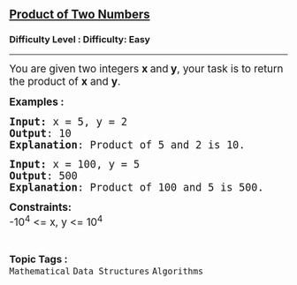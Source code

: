 <h2><a href="https://www.geeksforgeeks.org/problems/product-of-two-numbers/1?page=1&sortBy=latest">Product of Two Numbers</a></h2><h3>Difficulty Level : Difficulty: Easy</h3><hr><div class="problems_problem_content__Xm_eO"><p><span style="font-size: 14pt;">You are given two integers <strong>x </strong>and<strong> y</strong>, your task is to return the product of <strong>x</strong> and <strong>y</strong>.</span></p>
<p><span style="font-size: 14pt;"><strong>Examples :</strong></span></p>
<pre><span style="font-size: 14pt;"><strong>Input:</strong> x = 5, y = 2<br><strong>Output</strong>: 10<br><strong>Explanation</strong>: Product of 5 and 2 is 10.</span></pre>
<pre><span style="font-size: 14pt;"><strong>Input:</strong> x = 100, y = 5<br><strong>Output</strong>: 500<br><strong>Explanation</strong>: Product of 100 and 5 is 500.</span></pre>
<p><span style="font-size: 14pt;"><strong>Constraints:</strong><br>-10<sup>4</sup> &lt;= x, y &lt;= 10<sup>4</sup></span></p></div><br><p><span style=font-size:18px><strong>Topic Tags : </strong><br><code>Mathematical</code>&nbsp;<code>Data Structures</code>&nbsp;<code>Algorithms</code>&nbsp;